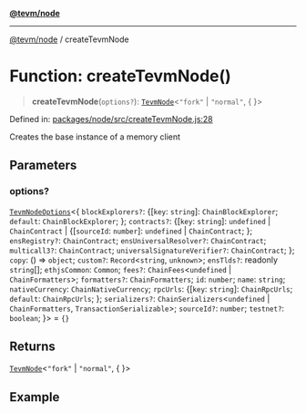 [**@tevm/node**](../README.md)

***

[@tevm/node](../globals.md) / createTevmNode

# Function: createTevmNode()

> **createTevmNode**(`options?`): [`TevmNode`](../type-aliases/TevmNode.md)\<`"fork"` \| `"normal"`, \{ \}\>

Defined in: [packages/node/src/createTevmNode.js:28](https://github.com/evmts/tevm-monorepo/blob/main/packages/node/src/createTevmNode.js#L28)

Creates the base instance of a memory client

## Parameters

### options?

[`TevmNodeOptions`](../type-aliases/TevmNodeOptions.md)\<\{ `blockExplorers?`: \{[`key`: `string`]: `ChainBlockExplorer`; `default`: `ChainBlockExplorer`; \}; `contracts?`: \{[`key`: `string`]: `undefined` \| `ChainContract` \| \{[`sourceId`: `number`]: `undefined` \| `ChainContract`; \}; `ensRegistry?`: `ChainContract`; `ensUniversalResolver?`: `ChainContract`; `multicall3?`: `ChainContract`; `universalSignatureVerifier?`: `ChainContract`; \}; `copy`: () => `object`; `custom?`: `Record`\<`string`, `unknown`\>; `ensTlds?`: readonly `string`[]; `ethjsCommon`: `Common`; `fees?`: `ChainFees`\<`undefined` \| `ChainFormatters`\>; `formatters?`: `ChainFormatters`; `id`: `number`; `name`: `string`; `nativeCurrency`: `ChainNativeCurrency`; `rpcUrls`: \{[`key`: `string`]: `ChainRpcUrls`; `default`: `ChainRpcUrls`; \}; `serializers?`: `ChainSerializers`\<`undefined` \| `ChainFormatters`, `TransactionSerializable`\>; `sourceId?`: `number`; `testnet?`: `boolean`; \}\> = `{}`

## Returns

[`TevmNode`](../type-aliases/TevmNode.md)\<`"fork"` \| `"normal"`, \{ \}\>

## Example

```ts
 ```
